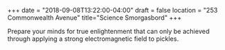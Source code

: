 +++
date = "2018-09-08T13:22:00-04:00"
draft = false
location = "253 Commonwealth Avenue"
title="Science Smorgasbord"
+++

Prepare your minds for true enlightenment that can only be achieved through applying a strong electromagnetic field to pickles.
